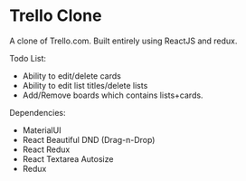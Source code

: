 # Trello Clone

A clone of Trello.com. Built entirely using ReactJS and redux.

Todo List: 
- Ability to edit/delete cards
- Ability to edit list titles/delete lists
- Add/Remove boards which contains lists+cards.

Dependencies:
- MaterialUI
- React Beautiful DND (Drag-n-Drop)
- React Redux
- React Textarea Autosize
- Redux


